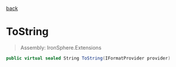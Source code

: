 ﻿

[back](/IronSphere.Extensions/types/WeekOfYearStandard)

# ToString

> Assembly: IronSphere.Extensions

```csharp
public virtual sealed String ToString(IFormatProvider provider)
```



 
